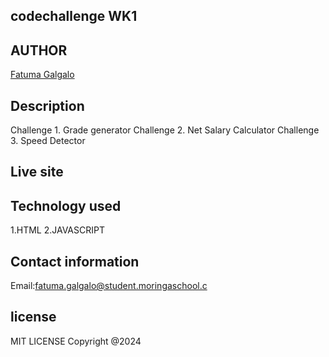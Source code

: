 ## codechallenge WK1

## AUTHOR
[Fatuma Galgalo]()

## Description
Challenge 1. Grade generator
Challenge 2. Net Salary Calculator
Challenge 3. Speed Detector

## Live site

## Technology used
1.HTML
2.JAVASCRIPT

## Contact information
Email:fatuma.galgalo@student.moringaschool.c
## license
MIT LICENSE
Copyright @2024